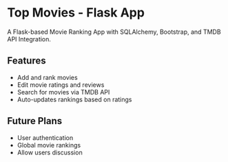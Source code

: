 # Top Movies - Flask App

A Flask-based Movie Ranking App with SQLAlchemy, Bootstrap, and TMDB API Integration.

## Features
- Add and rank movies
- Edit movie ratings and reviews
- Search for movies via TMDB API
- Auto-updates rankings based on ratings

## Future Plans
- User authentication
- Global movie rankings
- Allow users discussion
